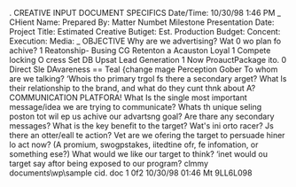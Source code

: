 . CREATIVE INPUT DOCUMENT
SPECIFICS
Date/Time: 10/30/98 1:46 PM _ CHient Name:
Prepared By: Matter Numbet
Milestone Presentation Date: Project Title:
Estimated Creative Butiget: Est. Production Budget:
Concent: Execution: Media: _
OBJECTIVE
Why are we advertising?
Wat 0 wo plan fo achive?
1 Reatonship- Busing CG Retenton a Acauston Loyal
1 Compete locking O cress Set DB Upsat Lead Generation
1 Now ProauctPackage ito. 0 Direct Sle DAvareness == Teal
{change mage Perception Gober
To whom are we talking?
‘Whois tho primary trgol fs there a secondary arget? What ls their relationship to the brand, and what do they cunt thnk about A?
COMMUNICATION PLATFORA!
What Is the single most important message/idea we are trying to communicate?
Whats th unique seling poston tot wil ep us achive our advartsng goal? Are thare any secondary messages?
What is the key benefit to the target?
Wat's ini orto racer?
Js there an otter/eall te action?
Vet are we ofering the target to persuade hiner lo act now? (A promium, swogpstakes, iitedtine ofr, fe infomation, or something ese?)
What would we like our target to think?
‘inet would ou target say aftor being exposed to our program?
clmmy documents\wp\sample cid. doc 1 0f2 10/30/98 01:46 Mt
9LL6L098